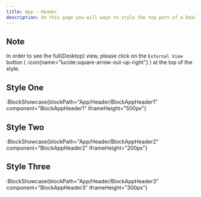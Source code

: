```yaml
---
title: App - Header
description: On this page you will ways to style the top part of a Dashboard page.
---
```


## Note

In order to see the full(Desktop) view, please click on the `External View` button ( :icon{name="lucide:square-arrow-out-up-right"} ) at the top of the style.

## Style One

:BlockShowcase{blockPath="App/Header/BlockAppHeader1" component="BlockAppHeader1" iframeHeight="500px"}

## Style Two

:BlockShowcase{blockPath="App/Header/BlockAppHeader2" component="BlockAppHeader2" iframeHeight="200px"}

## Style Three

:BlockShowcase{blockPath="App/Header/BlockAppHeader3" component="BlockAppHeader3" iframeHeight="300px"}
